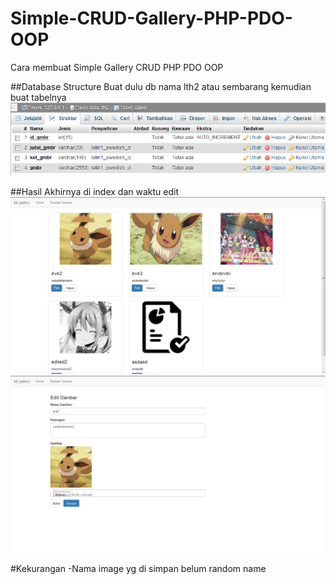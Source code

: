 # Simple-CRUD-Gallery-PHP-PDO-OOP
Cara membuat Simple Gallery CRUD PHP PDO OOP

##Database Structure
Buat dulu db nama lth2 atau sembarang 
kemudian buat tabelnya
![ssdb](https://raw.githubusercontent.com/odiliohafidh/Simple-CRUD-Gallery-PHP-PDO-OOP/master/ss/ss_db.png "Database SS")

##Hasil Akhirnya di index dan waktu edit
![ssindex1](https://raw.githubusercontent.com/odiliohafidh/Simple-CRUD-Gallery-PHP-PDO-OOP/master/ss/ss_index.png "SS index1")
![ssindex2](https://raw.githubusercontent.com/odiliohafidh/Simple-CRUD-Gallery-PHP-PDO-OOP/master/ss/ss_index2.png "SS index2")

#Kekurangan
-Nama image yg di simpan belum random name
